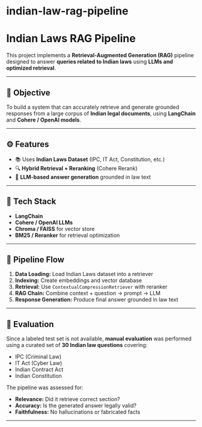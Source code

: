 # indian-law-rag-pipeline

# Indian Laws RAG Pipeline

This project implements a **Retrieval-Augmented Generation (RAG)** pipeline designed to answer **queries related to Indian laws** using **LLMs and optimized retrieval**.

---

## 📘 Objective

To build a system that can accurately retrieve and generate grounded responses from a large corpus of **Indian legal documents**, using **LangChain** and **Cohere / OpenAI models**.

---

## ⚙️ Features

- 📚 Uses **Indian Laws Dataset** (IPC, IT Act, Constitution, etc.)
- 🔍 **Hybrid Retrieval + Reranking** (Cohere Rerank)
- 🧠 **LLM-based answer generation** grounded in law text

---

## 🧰 Tech Stack

- **LangChain**
- **Cohere / OpenAI LLMs**
- **Chroma / FAISS** for vector store
- **BM25 / Reranker** for retrieval optimization

---

## 🚀 Pipeline Flow

1. **Data Loading:** Load Indian Laws dataset into a retriever  
2. **Indexing:** Create embeddings and vector database  
3. **Retrieval:** Use `ContextualCompressionRetriever` with reranker  
4. **RAG Chain:** Combine context + question → prompt → LLM  
5. **Response Generation:** Produce final answer grounded in law text  

---

## 🧪 Evaluation

Since a labeled test set is not available, **manual evaluation** was performed using a curated set of **30 Indian law questions** covering:

- IPC (Criminal Law)
- IT Act (Cyber Law)
- Indian Contract Act
- Indian Constitution

The pipeline was assessed for:
- **Relevance:** Did it retrieve correct section?  
- **Accuracy:** Is the generated answer legally valid?  
- **Faithfulness:** No hallucinations or fabricated facts  

---

